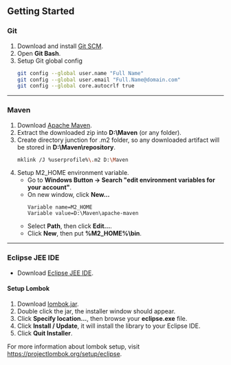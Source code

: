 ## Getting Started

### Git
1. Download and install [Git SCM](https://git-scm.com/downloads).
2. Open **Git Bash**.
3. Setup Git global config
	```bash
	git config --global user.name "Full Name"
	git config --global user.email "Full.Name@domain.com"
	git config --global core.autocrlf true
	```
---

### Maven
1. Download [Apache Maven](http://maven.apache.org/download.cgi).
2. Extract the downloaded zip into **D:\Maven** (or any folder).
3. Create directory junction for .m2 folder, so any downloaded artifact will be stored in **D:\Maven\repository**.
	```bash
	mklink /J %userprofile%\.m2 D:\Maven
	```
4. Setup M2_HOME environment variable.
	- Go to **Windows Button -> Search "edit environment variables for your account"**.
	- On new window, click **New...**
		```properties
		Variable name=M2_HOME
		Variable value=D:\Maven\apache-maven
		```
	- Select **Path**, then click **Edit...**.
	- Click **New**, then put **%M2_HOME%\bin**.
---

### Eclipse JEE IDE
- Download [Eclipse JEE IDE](https://www.eclipse.org/downloads/packages).

#### Setup Lombok
1. Download [lombok.jar](https://projectlombok.org/download).
2. Double click the jar, the installer window should appear.
3. Click **Specify location...**, then browse your **eclipse.exe** file.
4. Click **Install / Update**, it will install the library to your Eclipse IDE.
5. Click **Quit Installer**.

For more information about lombok setup, visit https://projectlombok.org/setup/eclipse.